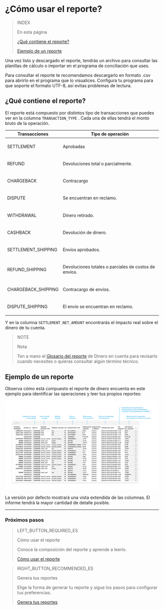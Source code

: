 # ¿Cómo usar el reporte?


> INDEX
>
> En esta página
>
> [¿Qué contiene el reporte?](#bookmark_¿qué_contiene_el_reporte?)
>
> [Ejemplo de un reporte](#bookmark_ejemplo_de_un_reporte)


Una vez listo y descargado el reporte, tendrás un archivo para consultar las planillas de cálculo o importar en el programa de conciliación que uses.

Para consultar el reporte te recomendamos descargarlo en formato .csv para abrirlo en el programa que lo visualices. Configura tu programa para que soporte el formato UTF-8, así evitas problemas de lectura. 

## ¿Qué contiene el reporte?

El reporte está compuesto por distintos tipo de transacciones que puedes ver en la columna `TRANSACTION_TYPE` . Cada una de ellas tendrá el monto bruto de la operación.

| Transacciones | Tipo de operación |
| --- | --- |
| SETTLEMENT |<br/> Aprobadas<br/><br/>|
| REFUND |<br/> Devoluciones total o parcialmente.<br/><br/> |
| CHARGEBACK | <br/>Contracargo<br/><br/> |
| DISPUTE |<br/> Se encuentran en reclamo.<br/><br/>|
| WITHDRAWAL | <br/>Dinero retirado.<br/><br/>|
| CASHBACK | <br/> Devolución de dinero.<br/><br/> |
| SETTLEMENT_SHIPPING | <br/> Envíos aprobados.<br/><br/> |
| REFUND_SHIPPING | <br/> Devoluciones totales o parciales de costos de envíos.<br/><br/> |
| CHARGEBACK_SHIPPING | <br/> Contracargo de envíos.<br/><br/> |
| DISPUTE_SHIPPING | <br/> El envío se encuentran en reclamo.<br/><br/> |


Y en la columna `SETTLEMENT_NET_AMOUNT` encontrarás el impacto real sobre el dinero de tu cuenta.

> NOTE
>
> Nota
>
> Ten a mano el [Glosario del reporte](https://www.mercadopago.com.ar/developers/es/guides/reports/account-money/glossary/) de Dinero en cuenta para revisarlo cuando necesites o quieras consultar algún término técnico.

## Ejemplo de un reporte

Observa cómo está compuesto el reporte de dinero encuenta en este ejemplo para identificar las operaciones y leer tus propios reportes:

![Reporte de dinero en cuenta Ejemplos Mercado Pago](/images/manage-account/reports/example-settlement-es.png)

La versión por defecto mostrará una vista extendida de las columnas. El informe tendrá la mayor cantidad de detalle posible.

<hr/>

### Próximos pasos

> LEFT_BUTTON_REQUIRED_ES
>
> Cómo usar el reporte          
>
> Conoce la composición del reporte y aprende a leerlo.
>
> [Cómo usar el reporte](https://www.mercadopago.com.ar/developers/es/guides/reports/account-money/how-to-use/)

> RIGHT_BUTTON_RECOMMENDED_ES
>
> Genera tus reportes
>
> Elige la forma de generar tu reporte y sigue los pasos para configurar tus preferencias.
>
> [Genera tus reportes](https://www.mercadopago.com.ar/developers/es/guides/reports/account-money/generate/)
